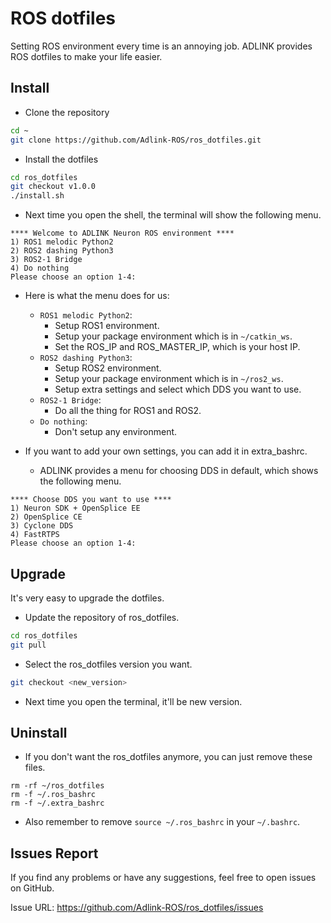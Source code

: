 # ROS dotfiles

Setting ROS environment every time is an annoying job.
ADLINK provides ROS dotfiles to make your life easier.

## Install

* Clone the repository

```sh
cd ~
git clone https://github.com/Adlink-ROS/ros_dotfiles.git
```

* Install the dotfiles

```sh
cd ros_dotfiles
git checkout v1.0.0
./install.sh
```

* Next time you open the shell, the terminal will show the following menu.

```
**** Welcome to ADLINK Neuron ROS environment ****
1) ROS1 melodic Python2
2) ROS2 dashing Python3
3) ROS2-1 Bridge
4) Do nothing
Please choose an option 1-4:
```

* Here is what the menu does for us:

    - `ROS1 melodic Python2`:
        * Setup ROS1 environment.
        * Setup your package environment which is in `~/catkin_ws`.
        * Set the ROS_IP and ROS_MASTER_IP, which is your host IP.
    - `ROS2 dashing Python3`:
        * Setup ROS2 environment.
        * Setup your package environment which is in `~/ros2_ws`.
        * Setup extra settings and select which DDS you want to use.
    - `ROS2-1 Bridge`:
        * Do all the thing for ROS1 and ROS2.
    - `Do nothing`:
        * Don't setup any environment.

* If you want to add your own settings, you can add it in extra_bashrc.

    - ADLINK provides a menu for choosing DDS in default, which shows the following menu.

```
**** Choose DDS you want to use ****
1) Neuron SDK + OpenSplice EE
2) OpenSplice CE
3) Cyclone DDS
4) FastRTPS
Please choose an option 1-4: 
```

## Upgrade

It's very easy to upgrade the dotfiles.

* Update the repository of ros_dotfiles.

```sh
cd ros_dotfiles
git pull
```

* Select the ros_dotfiles version you want.

```sh
git checkout <new_version>
```

* Next time you open the terminal, it'll be new version.

## Uninstall

* If you don't want the ros_dotfiles anymore, you can just remove these files.

```
rm -rf ~/ros_dotfiles
rm -f ~/.ros_bashrc
rm -f ~/.extra_bashrc
```

* Also remember to remove `source ~/.ros_bashrc` in your `~/.bashrc`.

## Issues Report

If you find any problems or have any suggestions, feel free to open issues on GitHub.

Issue URL: https://github.com/Adlink-ROS/ros_dotfiles/issues
